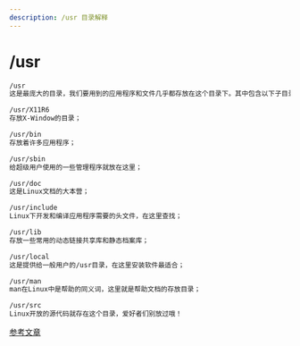 ```yaml
---
description: /usr 目录解释
---
```


# /usr

```bash
/usr
这是最庞大的目录，我们要用到的应用程序和文件几乎都存放在这个目录下。其中包含以下子目录；

/usr/X11R6
存放X-Window的目录；

/usr/bin
存放着许多应用程序；

/usr/sbin
给超级用户使用的一些管理程序就放在这里；

/usr/doc
这是Linux文档的大本营；

/usr/include
Linux下开发和编译应用程序需要的头文件，在这里查找；

/usr/lib
存放一些常用的动态链接共享库和静态档案库；

/usr/local
这是提供给一般用户的/usr目录，在这里安装软件最适合；

/usr/man
man在Linux中是帮助的同义词，这里就是帮助文档的存放目录；

/usr/src
Linux开放的源代码就存在这个目录，爱好者们别放过哦！
```

[参考文章](https://www.cnblogs.com/linuxsec/articles/6189146.html)
